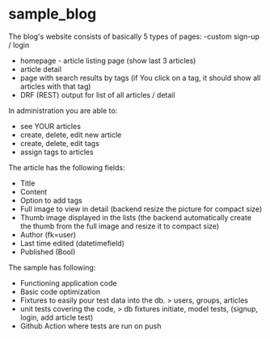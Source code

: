 # sample_blog

 The blog's website consists of basically 5 types of pages:
 -custom sign-up / login
- homepage - article listing page (show last 3 articles)
- article detail
- page with search results by tags (if You click on a tag, it should show all articles with that tag)
- DRF (REST) output for list of all articles / detail

In administration you are able to:
- see YOUR articles
- create, delete, edit new article
- create, delete, edit tags
- assign tags to articles

The article has the following fields:
- Title
- Content
- Option to add tags
- Full image to view in detail (backend resize the picture for compact size)
- Thumb image displayed in the lists (the backend automatically create the thumb from the full image and resize it to compact size)
- Author (fk=user)
- Last time edited (datetimefield)
- Published (Bool)

The sample has following:
- Functioning application code
- Basic code optimization 
- Fixtures to easily pour test data into the db. > users, groups, articles
- unit tests covering the code, > db fixtures initiate, model tests, (signup, login, add article test) 
- Github Action where tests are run on push
